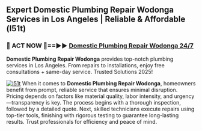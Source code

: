 ## Expert Domestic Plumbing Repair Wodonga Services in Los Angeles | Reliable & Affordable (l51t)  

<h3>🚿 ACT NOW 🌟==►► <a href="https://tinyurl.com/2ne6vx2x" rel="nofollow">Domestic Plumbing Repair Wodonga 24/7</a></h3>

**Domestic Plumbing Repair Wodonga** provides top-notch plumbing services in Los Angeles. From repairs to installations, enjoy free consultations + same-day service. Trusted Solutions 2025!

[![l51t](https://i.imgur.com/4PFF4AK.jpeg)](https://tinyurl.com/2ne6vx2x)
When it comes to **Domestic Plumbing Repair Wodonga**, homeowners benefit from prompt, reliable service that ensures minimal disruption. Pricing depends on factors like material quality, labor intensity, and urgency—transparency is key. The process begins with a thorough inspection, followed by a detailed quote. Next, skilled technicians execute repairs using top-tier tools, finishing with rigorous testing to guarantee long-lasting results. Trust professionals for efficiency and peace of mind.